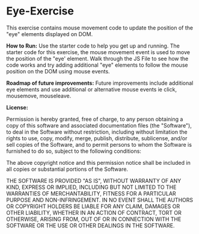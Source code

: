 # Eye-Exercise
This exercise contains mouse movement code to update the position of the "eye" elements displayed on DOM. 

**How to Run:** Use the starter code to help you get up and running. The starter code for this exercise, the mouse movement event is used to move the position of the "eye' element. Walk through the JS File to see how the code works and try adding additional "eye" elements to follow the mouse position on the DOM using mouse events. 

**Roadmap of future improvements:** Future improvements include additional eye elements and use additional or alternative mouse events ie click, mousemove, mouseleave. 

**License:**

Permission is hereby granted, free of charge, to any person obtaining a copy of this software and associated documentation files (the "Software"), to deal in the Software without restriction, including without limitation the rights to use, copy, modify, merge, publish, distribute, sublicense, and/or sell copies of the Software, and to permit persons to whom the Software is furnished to do so, subject to the following conditions:

The above copyright notice and this permission notice shall be included in all copies or substantial portions of the Software.

THE SOFTWARE IS PROVIDED "AS IS", WITHOUT WARRANTY OF ANY KIND, EXPRESS OR IMPLIED, INCLUDING BUT NOT LIMITED TO THE WARRANTIES OF MERCHANTABILITY, FITNESS FOR A PARTICULAR PURPOSE AND NON-INFRINGEMENT. IN NO EVENT SHALL THE AUTHORS OR COPYRIGHT HOLDERS BE LIABLE FOR ANY CLAIM, DAMAGES OR OTHER LIABILITY, WHETHER IN AN ACTION OF CONTRACT, TORT OR OTHERWISE, ARISING FROM, OUT OF OR IN CONNECTION WITH THE SOFTWARE OR THE USE OR OTHER DEALINGS IN THE SOFTWARE.
